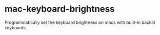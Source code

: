 # mac-keyboard-brightness
Programmatically set the keyboard brightness on macs with built-in backlit keyboards.
